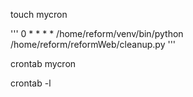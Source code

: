 touch mycron

'''
0 * * * * /home/reform/venv/bin/python /home/reform/reformWeb/cleanup.py
'''

crontab mycron

crontab -l
